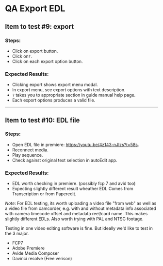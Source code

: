 # QA Export EDL

## Item to test #9: export

### Steps:
- Click on export button.
- Click on`?.`
- Click on each export option button.
 
### Expected Results:
- Clicking export shows export menu modal.
- In export menu, see export options with text description.
- `?` takes you to appropriate section in guide manual help page.
- Each export options produces a valid file. 

<!-- example of valid files. eg how to test srt file, open in vlc with original see if words show up --> 

---- 

## Item to test #10: EDL file
### Steps:
- Open EDL file in premiere: https://youtu.be/4z143-nJlzs?t=58s. 
- Reconnect media. 
- Play sequence.
- Check against original text selection in autoEdit app. 

### Expected Results:
- EDL worth checking in premiere. (possibly fcp 7 and avid too)
- Expecting slightly different result wheather EDL Comes from Transcription or from Paperedit. 

_Note_: For EDL testing, its worth uploading a video file "from web" as well as a video file from camcorder, e.g. with and without metadata info associated with camera timecode offset and metadata reel/card name. This makes slightly different EDLs. Also worth trying with PAL and NTSC footage. 

<!-- TODO add sample footage for each 1.web video. 2.Camcorder video. 3. NTSC video. 4. PAL video with text to select for transcription and paper-edit text selections from transcriptions to make for paper-edit and expected text to check in playback in video editing softwar -->

Testing in one video editing software is fine. But ideally we'd like to test in the 3 major. 

- FCP7
- Adobe Premiere
- Avide Media Composer 
- Davinci resolve (Free verison) 